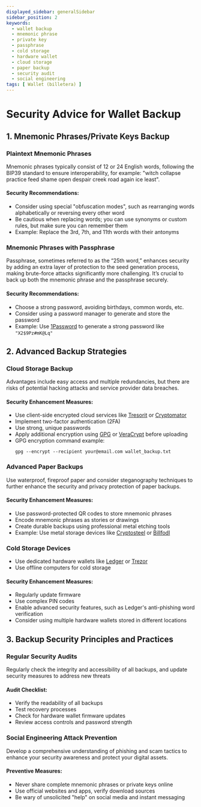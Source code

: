 ```yaml
---
displayed_sidebar: generalSidebar
sidebar_position: 2
keywords:
  - wallet backup
  - mnemonic phrase
  - private key
  - passphrase
  - cold storage
  - hardware wallet
  - cloud storage
  - paper backup
  - security audit
  - social engineering
tags: [ Wallet (billetera) ]
---
```


# Security Advice for Wallet Backup

## 1. Mnemonic Phrases/Private Keys Backup

### Plaintext Mnemonic Phrases

Mnemonic phrases typically consist of 12 or 24 English words, following the BIP39 standard to ensure interoperability, for example: "witch collapse practice feed shame open despair creek road again ice least".

#### Security Recommendations:

- Consider using special "obfuscation modes", such as rearranging words alphabetically or reversing every other word
- Be cautious when replacing words; you can use synonyms or custom rules, but make sure you can remember them
- Example: Replace the 3rd, 7th, and 11th words with their antonyms

### Mnemonic Phrases with Passphrase

Passphrase, sometimes referred to as the “25th word,” enhances security by adding an extra layer of protection to the seed generation process, making brute-force attacks significantly more challenging. It’s crucial to back up both the mnemonic phrase and the passphrase securely.

#### Security Recommendations:

- Choose a strong password, avoiding birthdays, common words, etc.
- Consider using a password manager to generate and store the password
- Example: Use [1Password](https://1password.com/) to generate a strong password like `"X2$9Pz#mK@Lq"`

## 2. Advanced Backup Strategies

### Cloud Storage Backup

Advantages include easy access and multiple redundancies, but there are risks of potential hacking attacks and service provider data breaches.

#### Security Enhancement Measures:

- Use client-side encrypted cloud services like [Tresorit](https://tresorit.com/) or [Cryptomator](https://cryptomator.org/)
- Implement two-factor authentication (2FA)
- Use strong, unique passwords
- Apply additional encryption using [GPG](https://www.gnupg.org/) or [VeraCrypt](https://www.veracrypt.fr/) before uploading
- GPG encryption command example:
  ```
  gpg --encrypt --recipient your@email.com wallet_backup.txt
  ```

### Advanced Paper Backups

Use waterproof, fireproof paper and consider steganography techniques to further enhance the security and privacy protection of paper backups.

#### Security Enhancement Measures:

- Use password-protected QR codes to store mnemonic phrases
- Encode mnemonic phrases as stories or drawings
- Create durable backups using professional metal etching tools
- Example: Use metal storage devices like [Cryptosteel](https://cryptosteel.com/) or [Billfodl](https://shop.ledger.com/products/the-billfodl)

### Cold Storage Devices

- Use dedicated hardware wallets like [Ledger](https://www.ledger.com/) or [Trezor](https://trezor.io/)
- Use offline computers for cold storage

#### Security Enhancement Measures:

- Regularly update firmware
- Use complex PIN codes
- Enable advanced security features, such as Ledger's anti-phishing word verification
- Consider using multiple hardware wallets stored in different locations

## 3. Backup Security Principles and Practices

### Regular Security Audits

Regularly check the integrity and accessibility of all backups, and update security measures to address new threats

#### Audit Checklist:

- Verify the readability of all backups
- Test recovery processes
- Check for hardware wallet firmware updates
- Review access controls and password strength

### Social Engineering Attack Prevention

Develop a comprehensive understanding of phishing and scam tactics to enhance your security awareness and protect your digital assets.

#### Preventive Measures:

- Never share complete mnemonic phrases or private keys online
- Use official websites and apps, verify download sources
- Be wary of unsolicited "help" on social media and instant messaging
